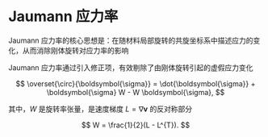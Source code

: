 # Jaumann 应力率

<span class="gray-text">
Jaumann 应力率的核心思想是：在随材料局部旋转的共旋坐标系中描述应力的变化，从而消除刚体旋转对应力率的影响
</span>

Jaumann 应力率通过引入修正项，有效剔除了由刚体旋转引起的虚假应力变化

$$
\overset{\circ}{\boldsymbol{\sigma}} = \dot{\boldsymbol{\sigma}} + \boldsymbol{\sigma} W - W \boldsymbol{\sigma},
$$

其中，$W$ 是旋转率张量，是速度梯度 $L=\nabla\mathbf{v}$ 的反对称部分

$$
W = \frac{1}{2}(L - L^{T}).
$$